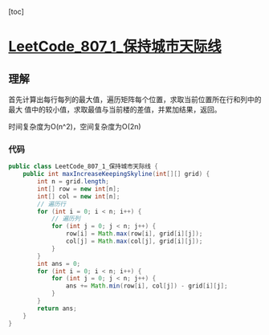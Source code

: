 [toc]

# [LeetCode_807_1_保持城市天际线](https://leetcode-cn.com/problems/max-increase-to-keep-city-skyline/)
## 理解
首先计算出每行每列的最大值，遍历矩阵每个位置，求取当前位置所在行和列中的最大
值中的较小值，求取最值与当前楼的差值，并累加结果，返回。

时间复杂度为O(n^2)，空间复杂度为O(2n)

### 代码
```java
public class LeetCode_807_1_保持城市天际线 {
    public int maxIncreaseKeepingSkyline(int[][] grid) {
        int n = grid.length;
        int[] row = new int[n];
        int[] col = new int[n];
        // 遍历行
        for (int i = 0; i < n; i++) {
            // 遍历列
            for (int j = 0; j < n; j++) {
                row[i] = Math.max(row[i], grid[i][j]);
                col[j] = Math.max(col[j], grid[i][j]);
            }
        }
        int ans = 0;
        for (int i = 0; i < n; i++) {
            for (int j = 0; j < n; j++) {
                ans += Math.min(row[i], col[j]) - grid[i][j];
            }
        }
        return ans;
    }
}
```